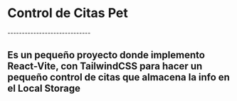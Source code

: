<h1>Control de Citas Pet</h1>
-----------------------------
<h2>Es un pequeño proyecto donde implemento React-Vite, con TailwindCSS para hacer un pequeño control de citas que almacena la info en el Local Storage</h2> 
 
